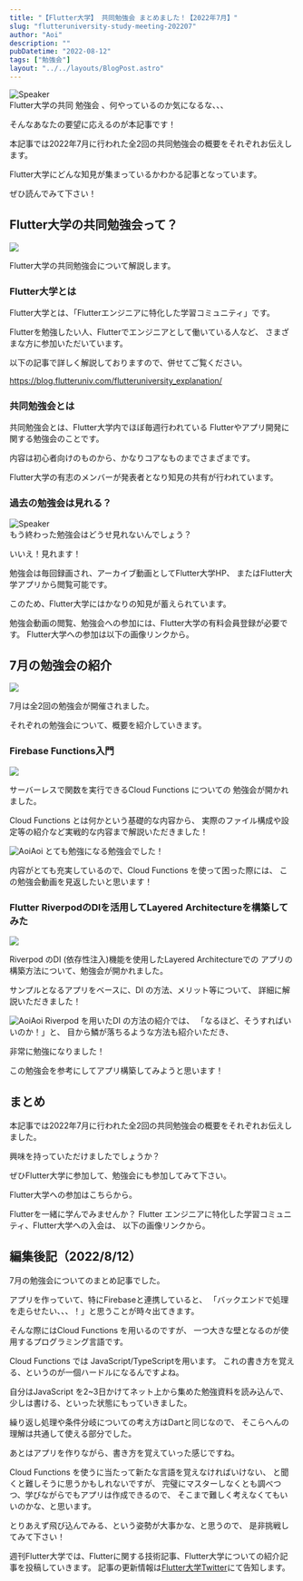 ```yaml
---
title: "【Flutter大学】 共同勉強会 まとめました！【2022年7月】"
slug: "flutteruniversity-study-meeting-202207"
author: "Aoi"
description: ""
pubDatetime: "2022-08-12"
tags: ["勉強会"]
layout: "../../layouts/BlogPost.astro"
---
```


<div class="speech-bubble-container">
  <div class="speech-bubble-avatar">
    <img src="/images/wp-content/themes/cocoon-master/images/ojisan.webp" alt="Speaker" />
  </div>
  <div class="speech-bubble">
    <div class="speech-bubble-content">
      Flutter大学の共同 勉強会 、何やっているのか気になるな、、、
    </div>
    <div class="speech-bubble-arrow arrow-left"></div>
  </div>
</div>

そんなあなたの要望に応えるのが本記事です！

本記事では2022年7月に行われた全2回の共同勉強会の概要をそれぞれお伝えします。

Flutter大学にどんな知見が集まっているかわかる記事となっています。

ぜひ読んでみて下さい！

## Flutter大学の共同勉強会って？

![](/images/wp-content/uploads/2022/03/Meeting-1024x683.webp)

Flutter大学の共同勉強会について解説します。

### Flutter大学とは

Flutter大学とは、「Flutterエンジニアに特化した学習コミュニティ」です。

Flutterを勉強したい人、Flutterでエンジニアとして働いている人など、
さまざまな方に参加いただいています。

以下の記事で詳しく解説しておりますので、併せてご覧ください。

https://blog.flutteruniv.com/flutteruniversity_explanation/

### 共同勉強会とは

共同勉強会とは、Flutter大学内でほぼ毎週行われている
Flutterやアプリ開発に関する勉強会のことです。

内容は初心者向けのものから、かなりコアなものまでさまざまです。

Flutter大学の有志のメンバーが発表者となり知見の共有が行われています。

### 過去の勉強会は見れる？

<div class="speech-bubble-container">
  <div class="speech-bubble-avatar">
    <img src="/images/wp-content/themes/cocoon-master/images/obasan.webp" alt="Speaker" />
  </div>
  <div class="speech-bubble">
    <div class="speech-bubble-content">
      もう終わった勉強会はどうせ見れないんでしょう？
    </div>
    <div class="speech-bubble-arrow arrow-left"></div>
  </div>
</div>

いいえ！見れます！

勉強会は毎回録画され、アーカイブ動画としてFlutter大学HP、
またはFlutter大学アプリから閲覧可能です。

このため、Flutter大学にはかなりの知見が蓄えられています。

勉強会動画の閲覧、勉強会への参加には、Flutter大学の有料会員登録が必要です。
Flutter大学への参加は以下の画像リンクから。

## 7月の勉強会の紹介

![](/images/wp-content/uploads/2022/03/meeting2-1024x683.webp)

7月は全2回の勉強会が開催されました。

それぞれの勉強会について、概要を紹介していきます。

### **Firebase Functions入門**

![](/images/wp-content/uploads/2022/08/20220812_cloud_functions.webp)

サーバーレスで関数を実行できるCloud Functions についての
勉強会が開かれました。

Cloud Functions とは何かという基礎的な内容から、
実際のファイル構成や設定等の紹介など実戦的な内容まで解説いただきました！

![Aoi](/images/wp-content/themes/cocoon-master/images/b-man.webp)Aoi
とても勉強になる勉強会でした！

内容がとても充実しているので、Cloud Functions を使って困った際には、
この勉強会動画を見返したいと思います！

### **Flutter RiverpodのDIを活用してLayered Architectureを構築してみた**

![](/images/wp-content/uploads/2022/08/20220812_riverpod.webp)

Riverpod のDI (依存性注入)機能を使用したLayered Architectureでの
アプリの構築方法について、勉強会が開かれました。

サンプルとなるアプリをベースに、DI の方法、メリット等について、
詳細に解説いただきました！

![Aoi](/images/wp-content/themes/cocoon-master/images/b-man.webp)Aoi
Riverpod を用いたDI の方法の紹介では、
「なるほど、そうすればいいのか！」と、
目から鱗が落ちるような方法も紹介いただき、

非常に勉強になりました！

この勉強会を参考にしてアプリ構築してみようと思います！

## まとめ

本記事では2022年7月に行われた全2回の共同勉強会の概要をそれぞれお伝えしました。

興味を持っていただけましたでしょうか？

ぜひFlutter大学に参加して、勉強会にも参加してみて下さい。

Flutter大学への参加はこちらから。

Flutterを一緒に学んでみませんか？
Flutter エンジニアに特化した学習コミュニティ、Flutter大学への入会は、
以下の画像リンクから。

## 編集後記（2022/8/12）

7月の勉強会についてのまとめ記事でした。

アプリを作っていて、特にFirebaseと連携していると、
「バックエンドで処理を走らせたい、、、！」と思うことが時々出てきます。

そんな際にはCloud Functions を用いるのですが、
一つ大きな壁となるのが使用するプログラミング言語です。

Cloud Functions では JavaScript/TypeScriptを用います。
これの書き方を覚える、というのが一個ハードルになるんですよね。

自分はJavaScript を2~3日かけてネット上から集めた勉強資料を読み込んで、
少しは書ける、といった状態にもっていきました。

繰り返し処理や条件分岐についての考え方はDartと同じなので、
そこらへんの理解は共通して使える部分でした。

あとはアプリを作りながら、書き方を覚えていった感じですね。

Cloud Functions を使うに当たって新たな言語を覚えなければいけない、
と聞くと難しそうに思うかもしれないですが、
完璧にマスターしなくとも調べつつ、学びながらでもアプリは作成できるので、
そこまで難しく考えなくてもいいのかな、と思います。

とりあえず飛び込んでみる、という姿勢が大事かな、と思うので、
是非挑戦してみて下さい！

週刊Flutter大学では、Flutterに関する技術記事、Flutter大学についての紹介記事を投稿していきます。
記事の更新情報は[Flutter大学Twitter](https://twitter.com/FlutterUniv)にて告知します。
